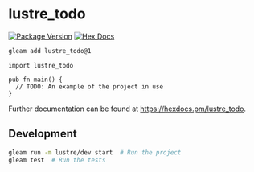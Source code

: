 # lustre_todo

[![Package Version](https://img.shields.io/hexpm/v/lustre_todo)](https://hex.pm/packages/lustre_todo)
[![Hex Docs](https://img.shields.io/badge/hex-docs-ffaff3)](https://hexdocs.pm/lustre_todo/)

```sh
gleam add lustre_todo@1
```

```gleam
import lustre_todo

pub fn main() {
  // TODO: An example of the project in use
}
```

Further documentation can be found at <https://hexdocs.pm/lustre_todo>.

## Development

```sh
gleam run -m lustre/dev start  # Run the project
gleam test  # Run the tests
```
